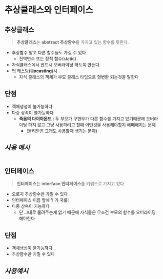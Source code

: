 # **추상클래스**와 **인터페이스**

## **추상클래스**
>**추상클래스**는 **abstract 추상함수**를 가지고 있는 함수를 뜻한다.
+ 추상함수 말고 다른 함수들도 가질 수 있다
    + 전역변수 또는 정적 함수(static)
+ 자식클래스에서 반드시 오버라이딩 하도록 만든다
+ 업 캐스팅(**Upcasting**)시
    + 자식 클래스의 객체가 부모 클래스 타입으로 형변환 되는것을 말한다

## **단점**
+ 객체생성이 불가능하다
+ 다중 상속이 불가능하다
    + **죽음의 다이아몬드** : 두 부모가 구현부가 다른 함수를 가지고 있기때문에 오버라이딩 하지 않고 그냥 사용하려고 할때 어떤것을 사용해야할지 애매해지는 문제
        + (물려받은 그래도 사용할때 생기는 문제)

## ***사용 예시***

```csharp

```

## **인터페이스**
>**인터페이스**는 **interface 인터페이스**를 키워드로 가지고 있다
+ 오로지 추상함수만 가질 수 있다
+ 인터페이스 이름 앞에 'I'가 국룰!
+ 다중 상속이 가능하다
    + 단 그대로 물려주는게 없기 때문에 자식들은 무조건 부모의 함수를 오버라이딩 해야한다

## **단점**
+ 객체생성이 불가능하다
+ 추상함수만 가질 수 있다

## ***사용예시***
```csharp

```